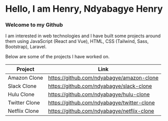 # Hello, I am **Henry, Ndyabagye Henry** 

### Welcome to my Github

I am interested in web technologies and I have built some projects around them using JavaScript (React and Vue), HTML, CSS (Tailwind, Sass, Bootstrap), Laravel.

Below are some of the projects I have worked on.

| Project      | Link |
| ----------- | ----------- |
| Amazon Clone      | https://github.com/ndyabagye/amazon-clone       |
| Slack Clone  | https://github.com/ndyabagye/slack-clone |
| Hulu Clone | https://github.com/ndyabagye/hulu-clone |
|Twitter Clone| https://github.com/ndyabagye/twitter-clone |
|Netflix Clone | https://github.com/ndyabagye/netflix-clone |


<!--
**ndyabagye/ndyabagye** is a ✨ _special_ ✨ repository because its `README.md` (this file) appears on your GitHub profile.
 
Here are some ideas to get you started:

- 🔭 I’m currently working on ...
- 🌱 I’m currently learning ...
- 👯 I’m looking to collaborate on ...
- 🤔 I’m looking for help with ...
- 💬 Ask me about ...
- 📫 How to reach me: ...
- 😄 Pronouns: ...
- ⚡ Fun fact: ...
-->
